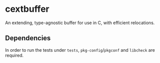 # cextbuffer
An extending, type-agnostic buffer for use in C, with efficient relocations.

## Dependencies
In order to run the tests under `tests`, `pkg-config`/`pkgconf` and `libcheck` are required.
